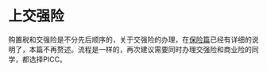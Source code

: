 # 上交强险

购置税和交强险是不分先后顺序的，关于交强险的办理，在[保险篇](../insurance/)已经有详细的说明了，本篇不再赘述。流程是一样的，再次建议需要同时办理交强险和商业险的同学，都选择PICC。

